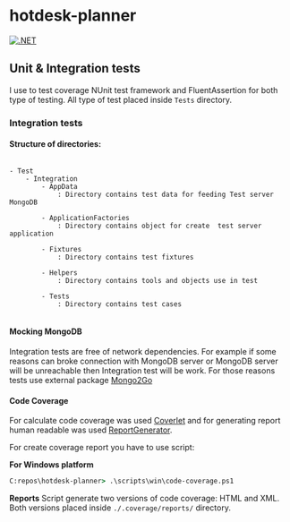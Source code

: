 
# hotdesk-planner
[![.NET](https://github.com/salamonrafal/hotdesk-planner/actions/workflows/dotnet.yml/badge.svg)](https://github.com/salamonrafal/hotdesk-planner/actions/workflows/dotnet.yml)


## Unit & Integration tests

I use to test coverage NUnit test framework and FluentAssertion for both type of testing. All type of test placed inside `Tests` directory. 

### Integration tests

#### Structure of directories:

```textmate

- Test
    - Integration
        - AppData 
            : Directory contains test data for feeding Test server MongoDB
            
        - ApplicationFactories 
            : Directory contains object for create  test server application
            
        - Fixtures
            : Directory contains test fixtures 
            
        - Helpers
            : Directory contains tools and objects use in test
            
        - Tests
            : Directory contains test cases
            
```

#### Mocking MongoDB 

Integration tests are free  of network dependencies. 
For example if some reasons can broke connection with MongoDB server or MongoDB server will be unreachable then Integration test will be work.
For those reasons tests use external package [Mongo2Go](https://github.com/Mongo2Go/Mongo2Go) 

#### Code Coverage

For calculate code coverage was used [Coverlet](https://github.com/coverlet-coverage/coverlet#coverlet) and for generating report human readable was used [ReportGenerator](https://github.com/danielpalme/ReportGenerator#reportgenerator).

For create coverage report you have to use script:

**For Windows platform**
```cmd
C:repos\hotdesk-planner> .\scripts\win\code-coverage.ps1
```

**Reports**
Script generate two versions of code coverage: HTML and XML. Both versions placed inside `./.coverage/reports/` directory.